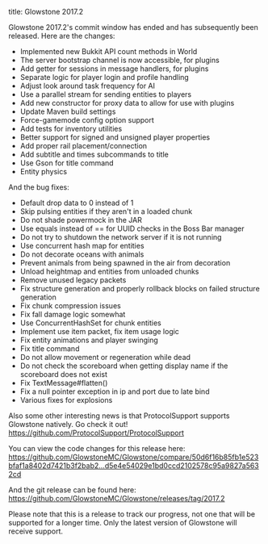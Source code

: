 title: Glowstone 2017.2

Glowstone 2017.2's commit window has ended and has subsequently been released. Here are the changes:

* Implemented new Bukkit API count methods in World 
* The server bootstrap channel is now accessible, for plugins
* Add getter for sessions in message handlers, for plugins
* Separate logic for player login and profile handling
* Adjust look around task frequency for AI
* Use a parallel stream for sending entities to players
* Add new constructor for proxy data to allow for use with plugins
* Update Maven build settings
* Force-gamemode config option support
* Add tests for inventory utilities
* Better support for signed and unsigned player properties
* Add proper rail placement/connection
* Add subtitle and times subcommands to title
* Use Gson for title command
* Entity physics

And the bug fixes:
* Default drop data to 0 instead of 1
* Skip pulsing entities if they aren't in a loaded chunk
* Do not shade powermock in the JAR
* Use equals instead of == for UUID checks in the Boss Bar manager
* Do not try to shutdown the network server if it is not running
* Use concurrent hash map for entities
* Do not decorate oceans with animals
* Prevent animals from being spawned in the air from decoration
* Unload heightmap and entities from unloaded chunks
* Remove unused legacy packets
* Fix structure generation and properly rollback blocks on failed structure generation
* Fix chunk compression issues
* Fix fall damage logic somewhat
* Use ConcurrentHashSet for chunk entities
* Implement use item packet, fix item usage logic
* Fix entity animations and player swinging
* Fix title command
* Do not allow movement or regeneration while dead
* Do not check the scoreboard when getting display name if the scoreboard does not exist
* Fix TextMessage#flatten()
* Fix a null pointer exception in ip and port due to late bind
* Various fixes for explosions

Also some other interesting news is that ProtocolSupport supports Glowstone natively. Go check it out! https://github.com/ProtocolSupport/ProtocolSupport

You can view the code changes for this release here: https://github.com/GlowstoneMC/Glowstone/compare/50d6f16b85fb1e523bfaf1a8402d7421b3f2bab2...d5e4e54029e1bd0ccd2102578c95a9827a5632cd

And the git release can be found here: https://github.com/GlowstoneMC/Glowstone/releases/tag/2017.2

Please note that this is a release to track our progress, not one that will be supported for a longer time. Only the latest version of Glowstone will receive support.
